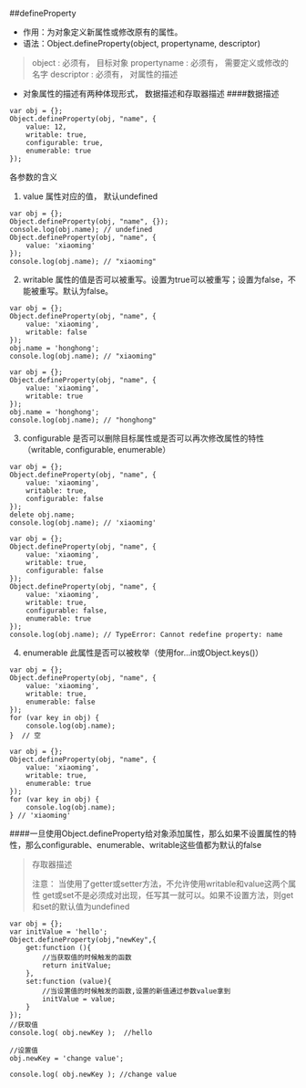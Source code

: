 ##defineProperty
- 作用：为对象定义新属性或修改原有的属性。
- 语法：Object.defineProperty(object, propertyname, descriptor)
>object :  必须有， 目标对象
>propertyname : 必须有， 需要定义或修改的名字
>descriptor : 必须有， 对属性的描述

- 对象属性的描述有两种体现形式， 数据描述和存取器描述
####数据描述
```
var obj = {};
Object.defineProperty(obj, "name", {
    value: 12,
    writable: true,
    configurable: true,
    enumerable: true
});
```
各参数的含义
1. value  属性对应的值， 默认undefined
```
var obj = {};
Object.defineProperty(obj, "name", {});
console.log(obj.name); // undefined
Object.defineProperty(obj, "name", {
	value: 'xiaoming'
});
console.log(obj.name); // "xiaoming"
```
2. writable 属性的值是否可以被重写。设置为true可以被重写；设置为false，不能被重写。默认为false。
```
var obj = {};
Object.defineProperty(obj, "name", {
    value: 'xiaoming',
    writable: false
});
obj.name = 'honghong';
console.log(obj.name); // "xiaoming"
```
```
var obj = {};
Object.defineProperty(obj, "name", {
    value: 'xiaoming',
    writable: true
});
obj.name = 'honghong';
console.log(obj.name); // "honghong"
```
3. configurable 是否可以删除目标属性或是否可以再次修改属性的特性（writable, configurable, enumerable）
```
var obj = {};
Object.defineProperty(obj, "name", {
    value: 'xiaoming',
    writable: true,
    configurable: false
});
delete obj.name;
console.log(obj.name); // 'xiaoming'
```
```
var obj = {};
Object.defineProperty(obj, "name", {
    value: 'xiaoming',
    writable: true,
    configurable: false
});
Object.defineProperty(obj, "name", {
    value: 'xiaoming',
    writable: true,
    configurable: false,
    enumerable: true
});
console.log(obj.name); // TypeError: Cannot redefine property: name
```
4. enumerable 此属性是否可以被枚举（使用for...in或Object.keys()）
```
var obj = {};
Object.defineProperty(obj, "name", {
    value: 'xiaoming',
    writable: true,
    enumerable: false
});
for (var key in obj) {
    console.log(obj.name);
}  // 空
```
```
var obj = {};
Object.defineProperty(obj, "name", {
    value: 'xiaoming',
    writable: true,
    enumerable: true
});
for (var key in obj) {
    console.log(obj.name);
} // 'xiaoming'
```
####一旦使用Object.defineProperty给对象添加属性，那么如果不设置属性的特性，那么configurable、enumerable、writable这些值都为默认的false


>存取器描述
>
>注意：
当使用了getter或setter方法，不允许使用writable和value这两个属性
get或set不是必须成对出现，任写其一就可以。如果不设置方法，则get和set的默认值为undefined

```
var obj = {};
var initValue = 'hello';
Object.defineProperty(obj,"newKey",{
    get:function (){
        //当获取值的时候触发的函数
        return initValue;    
    },
    set:function (value){
        //当设置值的时候触发的函数,设置的新值通过参数value拿到
        initValue = value;
    }
});
//获取值
console.log( obj.newKey );  //hello

//设置值
obj.newKey = 'change value';

console.log( obj.newKey ); //change value
```
